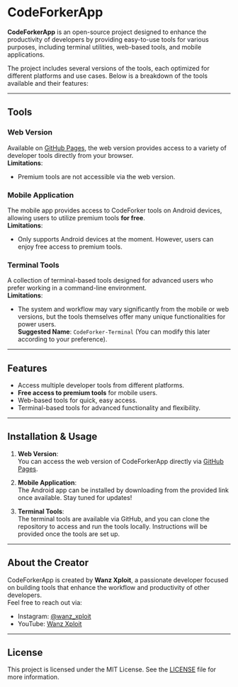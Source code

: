 # CodeForkerApp

**CodeForkerApp** is an open-source project designed to enhance the productivity of developers by providing easy-to-use tools for various purposes, including terminal utilities, web-based tools, and mobile applications.

The project includes several versions of the tools, each optimized for different platforms and use cases. Below is a breakdown of the tools available and their features:

---

## Tools

### Web Version
Available on [GitHub Pages](https://codeforkerapp.github.io), the web version provides access to a variety of developer tools directly from your browser.  
**Limitations**: 
- Premium tools are not accessible via the web version.

### Mobile Application
The mobile app provides access to CodeForker tools on Android devices, allowing users to utilize premium tools **for free**.  
**Limitations**: 
- Only supports Android devices at the moment. However, users can enjoy free access to premium tools.

### Terminal Tools
A collection of terminal-based tools designed for advanced users who prefer working in a command-line environment.  
**Limitations**:
- The system and workflow may vary significantly from the mobile or web versions, but the tools themselves offer many unique functionalities for power users.  
**Suggested Name**: `CodeForker-Terminal` (You can modify this later according to your preference).

---

## Features

- Access multiple developer tools from different platforms.
- **Free access to premium tools** for mobile users.
- Web-based tools for quick, easy access.
- Terminal-based tools for advanced functionality and flexibility.

---

## Installation & Usage

1. **Web Version**:  
   You can access the web version of CodeForkerApp directly via [GitHub Pages](https://codeforkerapp.github.io).

2. **Mobile Application**:  
   The Android app can be installed by downloading from the provided link once available. Stay tuned for updates!

3. **Terminal Tools**:  
   The terminal tools are available via GitHub, and you can clone the repository to access and run the tools locally. Instructions will be provided once the tools are set up.

---

## About the Creator

CodeForkerApp is created by **Wanz Xploit**, a passionate developer focused on building tools that enhance the workflow and productivity of other developers.  
Feel free to reach out via:
- Instagram: [@wanz_xploit](https://instagram.com/wanz_xploit)
- YouTube: [Wanz Xploit](https://youtube.com/c/WanzXploit)

---

## License

This project is licensed under the MIT License. See the [LICENSE](LICENSE) file for more information.
